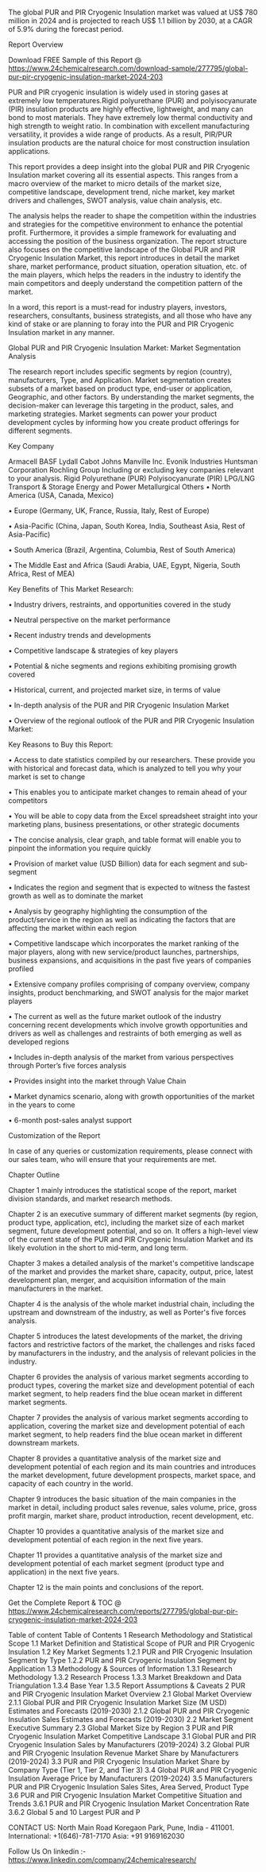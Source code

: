 The global PUR and PIR Cryogenic Insulation market was valued at US$ 780 million in 2024 and is projected to reach US$ 1.1 billion by 2030, at a CAGR of 5.9% during the forecast period.

Report Overview

Download FREE Sample of this Report @ https://www.24chemicalresearch.com/download-sample/277795/global-pur-pir-cryogenic-insulation-market-2024-203

PUR and PIR cryogenic insulation is widely used in storing gases at extremely low temperatures.Rigid polyurethane (PUR) and polyisocyanurate (PIR) insulation products are highly effective, lightweight, and many can bond to most materials. They have extremely low thermal conductivity and high strength to weight ratio. In combination with excellent manufacturing versatility, it provides a wide range of products. As a result, PIR/PUR insulation products are the natural choice for most construction insulation applications.

This report provides a deep insight into the global PUR and PIR Cryogenic Insulation market covering all its essential aspects. This ranges from a macro overview of the market to micro details of the market size, competitive landscape, development trend, niche market, key market drivers and challenges, SWOT analysis, value chain analysis, etc.

The analysis helps the reader to shape the competition within the industries and strategies for the competitive environment to enhance the potential profit. Furthermore, it provides a simple framework for evaluating and accessing the position of the business organization. The report structure also focuses on the competitive landscape of the Global PUR and PIR Cryogenic Insulation Market, this report introduces in detail the market share, market performance, product situation, operation situation, etc. of the main players, which helps the readers in the industry to identify the main competitors and deeply understand the competition pattern of the market.

In a word, this report is a must-read for industry players, investors, researchers, consultants, business strategists, and all those who have any kind of stake or are planning to foray into the PUR and PIR Cryogenic Insulation market in any manner.

Global PUR and PIR Cryogenic Insulation Market: Market Segmentation Analysis

The research report includes specific segments by region (country), manufacturers, Type, and Application. Market segmentation creates subsets of a market based on product type, end-user or application, Geographic, and other factors. By understanding the market segments, the decision-maker can leverage this targeting in the product, sales, and marketing strategies. Market segments can power your product development cycles by informing how you create product offerings for different segments.

Key Company

Armacell
BASF
Lydall
Cabot
Johns Manville Inc.
Evonik Industries
Huntsman Corporation
Rochling Group
Including or excluding key companies relevant to your analysis.
Rigid Polyurethane (PUR)
Polyisocyanurate (PIR)
LPG/LNG Transport & Storage
Energy and Power
Metallurgical
Others
• North America (USA, Canada, Mexico)

• Europe (Germany, UK, France, Russia, Italy, Rest of Europe)

• Asia-Pacific (China, Japan, South Korea, India, Southeast Asia, Rest of Asia-Pacific)

• South America (Brazil, Argentina, Columbia, Rest of South America)

• The Middle East and Africa (Saudi Arabia, UAE, Egypt, Nigeria, South Africa, Rest of MEA)

Key Benefits of This Market Research:

• Industry drivers, restraints, and opportunities covered in the study

• Neutral perspective on the market performance

• Recent industry trends and developments

• Competitive landscape & strategies of key players

• Potential & niche segments and regions exhibiting promising growth covered

• Historical, current, and projected market size, in terms of value

• In-depth analysis of the PUR and PIR Cryogenic Insulation Market

• Overview of the regional outlook of the PUR and PIR Cryogenic Insulation Market:

Key Reasons to Buy this Report:

• Access to date statistics compiled by our researchers. These provide you with historical and forecast data, which is analyzed to tell you why your market is set to change

• This enables you to anticipate market changes to remain ahead of your competitors

• You will be able to copy data from the Excel spreadsheet straight into your marketing plans, business presentations, or other strategic documents

• The concise analysis, clear graph, and table format will enable you to pinpoint the information you require quickly

• Provision of market value (USD Billion) data for each segment and sub-segment

• Indicates the region and segment that is expected to witness the fastest growth as well as to dominate the market

• Analysis by geography highlighting the consumption of the product/service in the region as well as indicating the factors that are affecting the market within each region

• Competitive landscape which incorporates the market ranking of the major players, along with new service/product launches, partnerships, business expansions, and acquisitions in the past five years of companies profiled

• Extensive company profiles comprising of company overview, company insights, product benchmarking, and SWOT analysis for the major market players

• The current as well as the future market outlook of the industry concerning recent developments which involve growth opportunities and drivers as well as challenges and restraints of both emerging as well as developed regions

• Includes in-depth analysis of the market from various perspectives through Porter’s five forces analysis

• Provides insight into the market through Value Chain

• Market dynamics scenario, along with growth opportunities of the market in the years to come

• 6-month post-sales analyst support

Customization of the Report

In case of any queries or customization requirements, please connect with our sales team, who will ensure that your requirements are met.

Chapter Outline

Chapter 1 mainly introduces the statistical scope of the report, market division standards, and market research methods.

Chapter 2 is an executive summary of different market segments (by region, product type, application, etc), including the market size of each market segment, future development potential, and so on. It offers a high-level view of the current state of the PUR and PIR Cryogenic Insulation Market and its likely evolution in the short to mid-term, and long term.

Chapter 3 makes a detailed analysis of the market's competitive landscape of the market and provides the market share, capacity, output, price, latest development plan, merger, and acquisition information of the main manufacturers in the market.

Chapter 4 is the analysis of the whole market industrial chain, including the upstream and downstream of the industry, as well as Porter's five forces analysis.

Chapter 5 introduces the latest developments of the market, the driving factors and restrictive factors of the market, the challenges and risks faced by manufacturers in the industry, and the analysis of relevant policies in the industry.

Chapter 6 provides the analysis of various market segments according to product types, covering the market size and development potential of each market segment, to help readers find the blue ocean market in different market segments.

Chapter 7 provides the analysis of various market segments according to application, covering the market size and development potential of each market segment, to help readers find the blue ocean market in different downstream markets.

Chapter 8 provides a quantitative analysis of the market size and development potential of each region and its main countries and introduces the market development, future development prospects, market space, and capacity of each country in the world.

Chapter 9 introduces the basic situation of the main companies in the market in detail, including product sales revenue, sales volume, price, gross profit margin, market share, product introduction, recent development, etc.

Chapter 10 provides a quantitative analysis of the market size and development potential of each region in the next five years.

Chapter 11 provides a quantitative analysis of the market size and development potential of each market segment (product type and application) in the next five years.

Chapter 12 is the main points and conclusions of the report.

Get the Complete Report & TOC @ https://www.24chemicalresearch.com/reports/277795/global-pur-pir-cryogenic-insulation-market-2024-203

Table of content
Table of Contents
1 Research Methodology and Statistical Scope
1.1 Market Definition and Statistical Scope of PUR and PIR Cryogenic Insulation
1.2 Key Market Segments
1.2.1 PUR and PIR Cryogenic Insulation Segment by Type
1.2.2 PUR and PIR Cryogenic Insulation Segment by Application
1.3 Methodology & Sources of Information
1.3.1 Research Methodology
1.3.2 Research Process
1.3.3 Market Breakdown and Data Triangulation
1.3.4 Base Year
1.3.5 Report Assumptions & Caveats
2 PUR and PIR Cryogenic Insulation Market Overview
2.1 Global Market Overview
2.1.1 Global PUR and PIR Cryogenic Insulation Market Size (M USD) Estimates and Forecasts (2019-2030)
2.1.2 Global PUR and PIR Cryogenic Insulation Sales Estimates and Forecasts (2019-2030)
2.2 Market Segment Executive Summary
2.3 Global Market Size by Region
3 PUR and PIR Cryogenic Insulation Market Competitive Landscape
3.1 Global PUR and PIR Cryogenic Insulation Sales by Manufacturers (2019-2024)
3.2 Global PUR and PIR Cryogenic Insulation Revenue Market Share by Manufacturers (2019-2024)
3.3 PUR and PIR Cryogenic Insulation Market Share by Company Type (Tier 1, Tier 2, and Tier 3)
3.4 Global PUR and PIR Cryogenic Insulation Average Price by Manufacturers (2019-2024)
3.5 Manufacturers PUR and PIR Cryogenic Insulation Sales Sites, Area Served, Product Type
3.6 PUR and PIR Cryogenic Insulation Market Competitive Situation and Trends
3.6.1 PUR and PIR Cryogenic Insulation Market Concentration Rate
3.6.2 Global 5 and 10 Largest PUR and P

CONTACT US:
North Main Road Koregaon Park, Pune, India - 411001.
International: +1(646)-781-7170
Asia: +91 9169162030

Follow Us On linkedin :- https://www.linkedin.com/company/24chemicalresearch/
